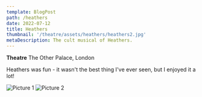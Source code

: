 ```yaml
---
template: BlogPost
path: /heathers
date: 2022-07-12
title: Heathers
thumbnail: '/theatre/assets/heathers/heathers2.jpg'
metaDescription: The cult musical of Heathers.
---
```


**Theatre**      The Other Palace, London  



Heathers was fun - it wasn't the best thing I've ever seen, but I enjoyed it a lot!

![Picture 1](/theatre/assets/heathers/heathers1.png)
![Picture 2](/theatre/assets/heathers/heathers3.png)
